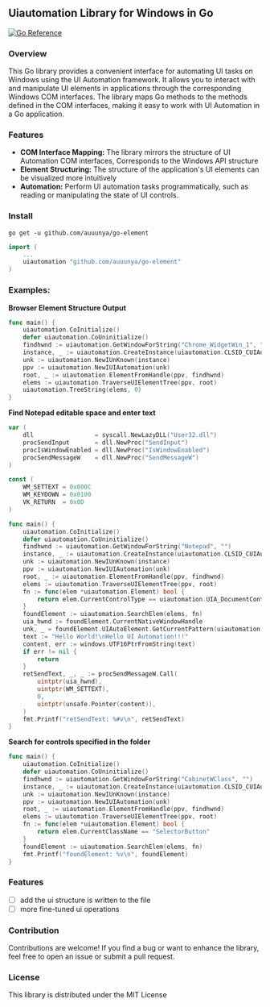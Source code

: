 ## Uiautomation Library for Windows in Go
[![Go Reference](https://pkg.go.dev/badge/github.com/auuunya/go-element.svg)](https://pkg.go.dev/github.com/auuunya/go-element)

### Overview
This Go library provides a convenient interface for automating UI tasks on Windows using the UI Automation framework. It allows you to interact with and manipulate UI elements in applications through the corresponding Windows COM interfaces. The library maps Go methods to the methods defined in the COM interfaces, making it easy to work with UI Automation in a Go application.

### Features
- **COM Interface Mapping:** The library mirrors the structure of UI Automation COM interfaces, Corresponds to the Windows API structure
- **Element Structuring:** The structure of the application's UI elements can be visualized more intuitively
- **Automation:** Perform UI automation tasks programmatically, such as reading or manipulating the state of UI controls.

### Install
```shell
go get -u github.com/auuunya/go-element
```
```go
import (
    ...
    uiautomation "github.com/auuunya/go-element"
)
```

### Examples:
**Browser Element Structure Output**
```go
func main() {
	uiautomation.CoInitialize()
	defer uiautomation.CoUninitialize()
	findhwnd := uiautomation.GetWindowForString("Chrome_WidgetWin_1", "")
	instance, _ := uiautomation.CreateInstance(uiautomation.CLSID_CUIAutomation, uiautomation.IID_IUIAutomation, uiautomation.CLSCTX_INPROC_SERVER|uiautomation.CLSCTX_LOCAL_SERVER|uiautomation.CLSCTX_REMOTE_SERVER)
	unk := uiautomation.NewIUnKnown(instance)
	ppv := uiautomation.NewIUIAutomation(unk)
	root, _ := uiautomation.ElementFromHandle(ppv, findhwnd)
	elems := uiautomation.TraverseUIElementTree(ppv, root)
	uiautomation.TreeString(elems, 0)
}
```

**Find Notepad editable space and enter text**
```go
var (
	dll                 = syscall.NewLazyDLL("User32.dll")
	procSendInput       = dll.NewProc("SendInput")
	procIsWindowEnabled = dll.NewProc("IsWindowEnabled")
	procSendMessageW    = dll.NewProc("SendMessageW")
)

const (
	WM_SETTEXT = 0x000C
	WM_KEYDOWN = 0x0100
	VK_RETURN  = 0x0D
)

func main() {
	uiautomation.CoInitialize()
	defer uiautomation.CoUninitialize()
	findhwnd := uiautomation.GetWindowForString("Notepad", "")
	instance, _ := uiautomation.CreateInstance(uiautomation.CLSID_CUIAutomation, uiautomation.IID_IUIAutomation, uiautomation.CLSCTX_INPROC_SERVER|uiautomation.CLSCTX_LOCAL_SERVER|uiautomation.CLSCTX_REMOTE_SERVER)
	unk := uiautomation.NewIUnKnown(instance)
	ppv := uiautomation.NewIUIAutomation(unk)
	root, _ := uiautomation.ElementFromHandle(ppv, findhwnd)
	elems := uiautomation.TraverseUIElementTree(ppv, root)
	fn := func(elem *uiautomation.Element) bool {
		return elem.CurrentControlType == uiautomation.UIA_DocumentControlTypeId && elem.CurrentName == "文本编辑器"
	}
	foundElement := uiautomation.SearchElem(elems, fn)
	uia_hwnd := foundElement.CurrentNativeWindowHandle
	unk, _ = foundElement.UIAutoElement.GetCurrentPattern(uiautomation.UIA_ValuePatternId)
	text := "Hello World!\nHello UI Automation!!!"
	content, err := windows.UTF16PtrFromString(text)
	if err != nil {
		return
	}
	retSendText, _, _ := procSendMessageW.Call(
		uintptr(uia_hwnd),
		uintptr(WM_SETTEXT),
		0,
		uintptr(unsafe.Pointer(content)),
	)
	fmt.Printf("retSendText: %#v\n", retSendText)
}

```
**Search for controls specified in the folder**
```go
func main() {
	uiautomation.CoInitialize()
	defer uiautomation.CoUninitialize()
	findhwnd := uiautomation.GetWindowForString("CabinetWClass", "")
	instance, _ := uiautomation.CreateInstance(uiautomation.CLSID_CUIAutomation, uiautomation.IID_IUIAutomation, uiautomation.CLSCTX_INPROC_SERVER|uiautomation.CLSCTX_LOCAL_SERVER|uiautomation.CLSCTX_REMOTE_SERVER)
	unk := uiautomation.NewIUnKnown(instance)
	ppv := uiautomation.NewIUIAutomation(unk)
	root, _ := uiautomation.ElementFromHandle(ppv, findhwnd)
	elems := uiautomation.TraverseUIElementTree(ppv, root)
	fn := func(elem *uiautomation.Element) bool {
		return elem.CurrentClassName == "SelectorButton"
	}
	foundElement := uiautomation.SearchElem(elems, fn)
	fmt.Printf("foundElement: %v\n", foundElement)
}
```

### Features
- [ ] add the ui structure is written to the file
- [ ] more fine-tuned ui operations

### Contribution
Contributions are welcome! If you find a bug or want to enhance the library, feel free to open an issue or submit a pull request.

### License
This library is distributed under the MIT License